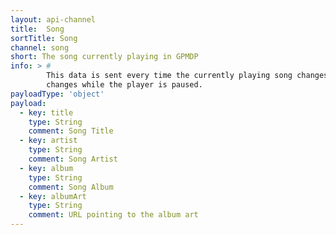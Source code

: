 ```yaml
---
layout: api-channel
title:  Song
sortTitle: Song
channel: song
short: The song currently playing in GPMDP
info: > #
        This data is sent every time the currently playing song changes. It is important to note that this channel will still be sent even if the song
        changes while the player is paused.
payloadType: 'object'
payload:
  - key: title
    type: String
    comment: Song Title
  - key: artist
    type: String
    comment: Song Artist
  - key: album
    type: String
    comment: Song Album
  - key: albumArt
    type: String
    comment: URL pointing to the album art
---
```


